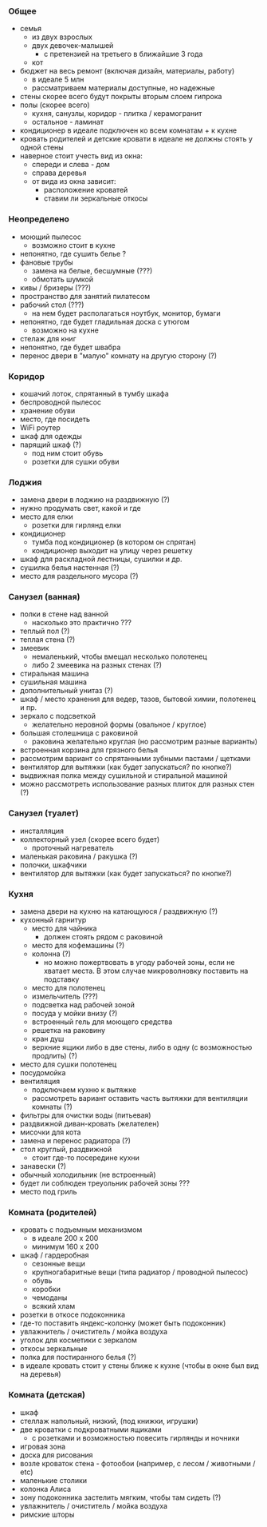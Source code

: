 ### Общее

* семья
    * из двух взрослых
    * двух девочек-малышей
        * с претензией на третьего в ближайшие 3 года
    * кот
* бюджет на весь ремонт (включая дизайн, материалы, работу)
    * в идеале 5 млн
    * рассматриваем материалы доступные, но надежные
* стены скорее всего будут покрыты вторым слоем гипрока
* полы (скорее всего)
    * кухня, санузлы, коридор - плитка / керамогранит
    * остальное - ламинат
* кондиционер в идеале подключен ко всем комнатам + к кухне
* кровать родителей и детские кровати в идеале не должны стоять у одной стены
* наверное стоит учесть вид из окна:
    * спереди и слева - дом
    * справа деревья
    * от вида из окна зависит:
        * расположение кроватей
        * ставим ли зеркальные откосы

### Неопределено

* моющий пылесос
    * возможно стоит в кухне
* непонятно, где сушить белье ?
* фановые трубы
    * замена на белые, бесшумные (???)
    * обмотать шумкой
* кивы / бризеры (???)
* пространство для занятий пилатесом
* рабочий стол (???)
    * на нем будет располагаться ноутбук, монитор, бумаги
* непонятно, где будет гладильная доска с утюгом
    * возможно на кухне
* стелаж для книг
* непонятно, где будет швабра
* перенос двери в "малую" комнату на другую сторону (?)

### Коридор

* кошачий лоток, спрятанный в тумбу шкафа
* беспроводной пылесос
* хранение обуви
* место, где посидеть
* WiFi роутер
* шкаф для одежды
* парящий шкаф (?)
    * под ним стоит обувь
    * розетки для сушки обуви

### Лоджия

* замена двери в лоджию на раздвижную (?)
* нужно продумать свет, какой и где
* место для елки
    * розетки для гирлянд елки
* кондиционер
    * тумба под кондиционер (в котором он спрятан)
    * кондиционер выходит на улицу через решетку
* шкаф для раскладной лестницы, сушилки и др.
* сушилка белья настенная (?)
* место для раздельного мусора (?)

### Санузел (ванная)

* полки в стене над ванной
    * насколько это практично ???
* теплый пол (?)
* теплая стена (?)
* змеевик
    * немаленький, чтобы вмещал несколько полотенец
    * либо 2 змеевика на разных стенах (?)
* стиральная машина
* сушильная машина
* дополнительный унитаз (?)
* шкаф / место хранения для ведер, тазов, бытовой химии, полотенец и пр.
* зеркало с подсветкой
    * желательно неровной формы (овальное / круглое)
* большая столешница с раковиной
    * раковина желательно круглая (но рассмотрим разные варианты)
* встроенная корзина для грязного белья
* рассмотрим вариант со спрятанными зубными пастами / щетками
* вентилятор для вытяжки (как будет запускаться? по кнопке?)
* выдвижная полка между сушильной и стиральной машиной
* можно рассмотреть использование разных плиток для разных стен (?)

### Санузел (туалет)

* инсталляция
* коллекторный узел (скорее всего будет)
    * проточный нагреватель
* маленькая раковина / ракушка (?)
* полочки, шкафчики
* вентилятор для вытяжки (как будет запускаться? по кнопке?)

### Кухня

* замена двери на кухню на катающуюся / раздвижную (?)
* кухонный гарнитур
    * место для чайника
        * должен стоять рядом с раковиной
    * место для кофемашины (?)
    * колонна (?)
        * но можно пожертвовать в угоду рабочей зоны, если не хватает места. В этом случае микроволновку поставить на
          подставку
    * место для полотенец
    * измельчитель (???)
    * подсветка над рабочей зоной
    * посуда у мойки внизу (?)
    * встроенный гель для моющего средства
    * решетка на раковину
    * кран душ
    * верхние ящики либо в две стены, либо в одну (с возможностью продлить) (?)
* место для сушки полотенец
* посудомойка
* вентиляция
    * подключаем кухню к вытяжке
    * рассмотреть вариант оставить часть вытяжки для вентиляции комнаты (?)
* фильтры для очистки воды (питьевая)
* раздвижной диван-кровать (желателен)
* мисочки для кота
* замена и перенос радиатора (?)
* стол круглый, раздвижной
    * стоит где-то посередине кухни
* занавески (?)
* обычный холодильник (не встроенный)
* будет ли соблюден треуольник рабочей зоны ???
* место под гриль

### Комната (родителей)

* кровать с подъемным механизмом
    * в идеале 200 x 200
    * минимум 160 x 200
* шкаф / гардеробная
    * сезонные вещи
    * крупногабаритные вещи (типа радиатор / проводной пылесос)
    * обувь
    * коробки
    * чемоданы
    * всякий хлам
* розетки в откосе подоконника
* где-то поставить яндекс-колонку (может быть подоконник)
* увлажнитель / очиститель / мойка воздуха
* уголок для косметики с зеркалом
* откосы зеркальные
* полка для постиранного белья (?)
* в идеале кровать стоит у стены ближе к кухне (чтобы в окне был вид на деревья)

### Комната (детская)

* шкаф
* стеллаж напольный, низкий, (под книжки, игрушки)
* две кроватки с подкроватными ящиками
    * с розетками и возможностью повесить гирлянды и ночники
* игровая зона
* доска для рисования
* возле кроваток стена - фотообои (например, с лесом / животными / etc)
* маленькие столики
* колонка Алиса
* зону подоконника застелить мягким, чтобы там сидеть (?)
* увлажнитель / очиститель / мойка воздуха
* римские шторы
    



